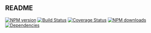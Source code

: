 ## README

[![NPM version](https://img.shields.io/npm/v/draft-vim.svg?style=flat)](https://npmjs.org/package/draft-vim)
[![Build Status](https://img.shields.io/travis/yourGroupName/draft-vim.svg?style=flat)](https://travis-ci.org/yourGroupName/draft-vim)
[![Coverage Status](https://img.shields.io/coveralls/yourGroupName/draft-vim.svg?style=flat)](https://coveralls.io/r/yourGroupName/draft-vim)
[![NPM downloads](http://img.shields.io/npm/dm/draft-vim.svg?style=flat)](https://npmjs.org/package/draft-vim)
[![Dependencies](https://david-dm.org/yourGroupName/draft-vim/status.svg)](https://david-dm.org/yourGroupName/draft-vim)